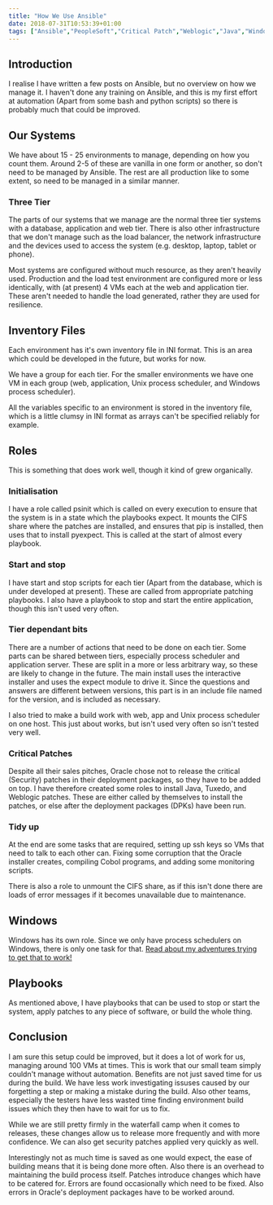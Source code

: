 ```yaml
---
title: "How We Use Ansible"
date: 2018-07-31T10:53:39+01:00
tags: ["Ansible","PeopleSoft","Critical Patch","Weblogic","Java","Windows","Automation","Jenkins","Upgrades"]
---
```


## Introduction ##

I realise I have written a few posts on Ansible, but no overview on how
we manage it. I haven't done any training on Ansible, and this is my
first effort at automation (Apart from some bash and python scripts)
so there is probably much that could be improved.


## Our Systems ##

We have about 15 - 25 environments to manage, depending on how you count them.
Around 2-5 of these are vanilla in one form or another, so don't need
to be managed by Ansible. The rest are all production like to some extent,
so need to be managed in a similar manner.

### Three Tier ###

The parts of our systems that we manage are the normal three tier systems
with a database, application and web tier. There is also other infrastructure
that we don't manage such as the load balancer, the network infrastructure
and the devices used to access the system (e.g. desktop, laptop, tablet
or phone).

Most systems are configured without much resource, as they aren't heavily
used. Production and the load test environment are configured more or less
identically, with (at present) 4 VMs each at the web and application tier.
These aren't needed to handle the load generated, rather they are used
for resilience.


## Inventory Files ##

Each environment has it's own inventory file in INI format. This is an
area which could be developed in the future, but works for now.

We have a group for each tier. For the smaller environments we have one
VM in each group (web, application, Unix process scheduler, and Windows
process scheduler).

All the variables specific to an environment is stored in the inventory
file, which is a little clumsy in INI format as arrays can't be 
specified reliably for example.


## Roles ##

This is something that does work well, though it kind of grew organically.


### Initialisation ###
I have a role called psinit which is called on every execution to ensure
that the system is in a state which the playbooks expect. It mounts
the CIFS share where the patches are installed, and ensures that pip
is installed, then uses that to install pyexpect. This is called at the
start of almost every playbook.


### Start and stop ###

I have start and stop scripts for each tier (Apart from the database,
which is under developed at present). These are called from appropriate
patching playbooks. I also have a playbook to stop and start the entire
application, though this isn't used very often.


### Tier dependant bits ###

There are a number of actions that need to be done on each tier. Some
parts can be shared between tiers, especially process scheduler and
application server. These are split in a more or less arbitrary way, so
these are likely to change in the future. The main install uses the
interactive installer and uses the expect module to drive it. Since
the questions and answers are different between versions, this part
is in an include file named for the version, and is included as necessary.

I also tried to make a build work with web, app and Unix process
scheduler on one host. This just about works, but isn't used very often
so isn't tested very well.


### Critical Patches ###

Despite all their sales pitches, Oracle chose not to release the
critical (Security) patches in their deployment packages, so they
have to be added on top. I have therefore created some roles
to install Java, Tuxedo, and Weblogic patches. These are either
called by themselves to install the patches, or else after the 
deployment packages (DPKs) have been run.


### Tidy up ###

At the end are some tasks that are required, setting up ssh keys so 
VMs that need to talk to each other can. Fixing some corruption
that the Oracle installer creates, compiling Cobol programs, and
adding some monitoring scripts.

There is also a role to unmount the CIFS share, as if this isn't 
done there are loads of error messages if it becomes unavailable
due to maintenance.


## Windows ##

Windows has its own role. Since we only have process schedulers
on Windows, there is only one task for that. [Read about my adventures
trying to get that to work!](../../tags/windows/)

## Playbooks ##

As mentioned above, I have playbooks that can be used to stop or
start the system, apply patches to any piece of software, or build
the whole thing.


## Conclusion ##

I am sure this setup could be improved, but it does a lot of work for us,
managing around 100 VMs at times. This is work that our small team
simply couldn't manage without automation. Benefits are not just
saved time for us during the build. We have less work investigating
issuses caused by our forgetting a step or making a mistake
during the build. Also other teams, especially the testers have
less wasted time finding environment build issues which they then
have to wait for us to fix.

While we are still pretty firmly in the waterfall camp when it comes
to releases, these changes allow us to release more frequently
and with more confidence. We can also get security patches applied
very quickly as well.

Interestingly not as much time is saved as one would expect, the
ease of building means that it is being done more often. Also there
is an overhead to maintaining the build process itself. Patches
introduce changes which have to be catered for. Errors are found
occasionally which need to be fixed. Also errors in Oracle's 
deployment packages have to be worked around.
